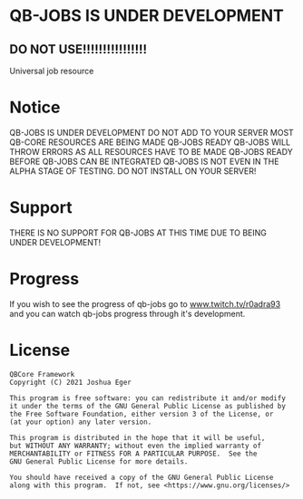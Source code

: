 # QB-JOBS IS UNDER DEVELOPMENT
## DO NOT USE!!!!!!!!!!!!!!!!
Universal job resource

# Notice

QB-JOBS IS UNDER DEVELOPMENT
DO NOT ADD TO YOUR SERVER
MOST QB-CORE RESOURCES ARE BEING MADE QB-JOBS READY
QB-JOBS WILL THROW ERRORS AS ALL RESOURCES HAVE TO BE MADE QB-JOBS READY BEFORE QB-JOBS CAN BE INTEGRATED
QB-JOBS IS NOT EVEN IN THE ALPHA STAGE OF TESTING.
DO NOT INSTALL ON YOUR SERVER!

# Support

THERE IS NO SUPPORT FOR QB-JOBS AT THIS TIME DUE TO BEING UNDER DEVELOPMENT!

# Progress

If you wish to see the progress of qb-jobs go to www.twitch.tv/r0adra93 and you can watch qb-jobs progress through it's development.

# License

    QBCore Framework
    Copyright (C) 2021 Joshua Eger

    This program is free software: you can redistribute it and/or modify
    it under the terms of the GNU General Public License as published by
    the Free Software Foundation, either version 3 of the License, or
    (at your option) any later version.

    This program is distributed in the hope that it will be useful,
    but WITHOUT ANY WARRANTY; without even the implied warranty of
    MERCHANTABILITY or FITNESS FOR A PARTICULAR PURPOSE.  See the
    GNU General Public License for more details.

    You should have received a copy of the GNU General Public License
    along with this program.  If not, see <https://www.gnu.org/licenses/>
